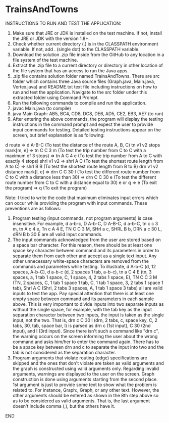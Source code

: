 # TrainsAndTowns

INSTRUCTIONS TO RUN AND TEST THE APPLICATION:

1. Make sure that JRE or JDK is installed on the test machine. If not, install the JRE or JDK with the version 1.8+.
2. Check whether current directory (.) is in the CLASSPATH environment variable. If not, add . (single dot) to the CLASSPATH variable.
3. Download the solution .zip file inside from the GitHub to any location in a file system of the test machine.
4. Extract the .zip file to a current directory or directory in other location of the file system that has an access to run the Java apps.
5. .zip file contains solution folder named TrainsAndTowns. There are src folder which contains three Java source files (Graph.java,
Main.java, Vertex.java) and README.txt text file including instructions on how to run and test the application.
Navigate to the src folder under this extracted folder using Command Prompt.
6. Run the following commands to compile and run the application.
7. javac Main.java (to compile)
8. java Main Graph: AB5, BC4, CD8, DC8, DE6, AD5, CE2, EB3, AE7 (to run)
9. After entering the above commands, the program will display the testing instructions in the command prompt and
expect the user to provide input commands for testing. Detailed testing instructions appear on the screen, but brief explanation is
as following:

d route => d A-B-C (To test the distance of the route A, B, C)
tn v1 v2 stops mark[m, e] => tn C C 3 m (To test the trip number from C to C with a maximum of 3 stops)
						  => tn A C 4 e (To test the trip number from A to C with exactly 4 stops)
shrl v1 v2 => shrl A C (To test the shortest route length from A to C)
		   => shrl B B (To test the shortest route length from B to B)
drn v1 v2 distance mark[l, e] => drn C C 30 l (To test the different route number from C to C with a distance less than 30)
							  => drn C C 30 e (To test the different route number from C to C with a distance equal to 30)
e or q => e (To exit the program)
	   => q (To exit the program)

Note: I tried to write the code that maximum eliminates input errors which can occur while providing the program with input commands. 
These preventions are as follows: 

1. Program testing (input commands, not program arguments) is case insensitive. For example, 
d a-b-c, D A-b-C, D A-B-C, d a-b-C, tn c c 3 m, tn A c 4 e, Tn c A 4 E, TN C C 3 M, SHrl a c, SHRL B b, DRN a c 30 L, dRN B b 30 E 
are all valid input commands. 
2. The input commands acknowledged from the user are stored based on a space bar character. For this reason, there should be 
at least one space key character between command and its parameters in order to separate them from each other and accept as 
a single text input. Any other unnecessary white-space characters are removed from the commands and parameters while testing. 
To illustrate, d            A-b-C (d, 12 spaces, A-b-C), d  	a-b-c (d, 2 spaces 1 tab, a-b-c), tn   a	 C 4		 E 
(tn, 3 spaces, a, 1 tab 1 space, C, 1 space, 4, 2 tabs 1 space, E), TN 	C	 	C	 3		 	M 
(TN, 2 spaces, C, 1 tab 1 space 1 tab, C, 1 tab 1 space, 3, 2 tabs 1 space 1 tab), Shrl		   A	 			C 
(Shrl, 2 tabs 3 spaces, A, 1 tab 1 space 3 tabs) all are valid inputs to test the app. Pay special attention that there is at least 
one empty space between command and its parameters in each sample above. This is very important to divide inputs into two separate 
inputs as without the single space, for example, with the tab key as the input separation character between two inputs, the input is 
taken as the single input, not the two. That is, drn		c C		30	 l (drn, 2 tabs, c, space key, C, 2 tabs, 30, tab, space bar, l) 
is parsed as drn		c (1st input), C		30 (2nd input), and l (3rd input). Since there isn't such a command like "drn		c", 
the warning occurs on the screen informing the user about the wrong command and asks him/her to enter the command again. There has to be 
a space key between drn and c to separate the input into two and the tab is not considered as the separation character.
3. Program arguments that violate routing (edge) specifications are skipped and the ones that don't violate are taken as valid arguments
and the graph is constructed using valid arguments only. Regarding invalid arguments, warnings are displayed to the user on the screen.
Graph construction is done using arguments starting from the second place. 1st argument is just to provide some text to show what the
problem is related to. For instance, Graph:, Graph, or any other text. However, the other arguments should be entered as shown in the 8th
step above so as to be considered as valid arguments. That is, the last argument doesn't include comma (,), but the others have it.

END